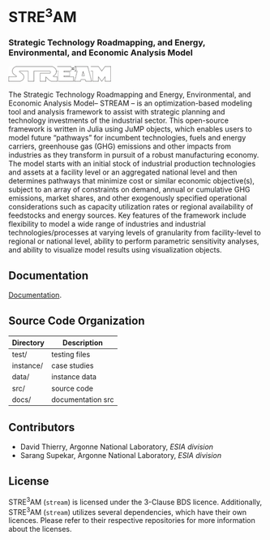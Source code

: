 # STRE<sup>3</sup>AM
### Strategic Technology Roadmapping, and Energy, Environmental, and Economic Analysis Model



<p class="aligncenter"> <img src="./docs/docs/img/2025_logo.png" width="40%" height="40%"
title="stre3am fr"> </p>

The Strategic Technology Roadmapping and Energy, Environmental, and Economic
Analysis Model– STREAM – is an optimization-based modeling tool and analysis
framework to assist with strategic planning and technology investments of the
industrial sector. This open-source framework is written in Julia using JuMP
objects, which enables users to model future “pathways” for incumbent
technologies, fuels and energy carriers, greenhouse gas (GHG) emissions and
other impacts from industries as they transform in pursuit of a robust
manufacturing economy. The model starts with an initial stock of industrial
production technologies and assets at a facility level or an aggregated national
level and then determines pathways that minimize cost or similar economic
objective(s), subject to an array of constraints on demand, annual or cumulative
GHG emissions, market shares, and other exogenously specified operational
considerations such as capacity utilization rates or regional availability of
feedstocks and energy sources. Key features of the framework include flexibility
to model a wide range of industries and industrial technologies/processes at
varying levels of granularity from facility-level to regional or national level,
ability to perform parametric sensitivity analyses, and ability to visualize
model results using visualization objects.


## Documentation

[Documentation](https://dthierry.github.io/stre3am/).

## Source Code Organization

|  Directory | Description       |
|------------|-------------------|
| test/      | testing files     |
| instance/  | case studies      |
| data/      | instance data     |
| src/       | source code       |
| docs/      | documentation src |


## Contributors

- David Thierry, Argonne National Laboratory, *ESIA division*
- Sarang Supekar, Argonne National Laboratory, *ESIA division*

## License
 
STRE<sup>3</sup>AM (`stream`) is licensed under the 3-Clause BDS licence.
Additionally, STRE<sup>3</sup>AM (`stream`) utilizes several dependencies, which
have their own licences. Please refer to their respective repositories for more
information about the licenses. 

